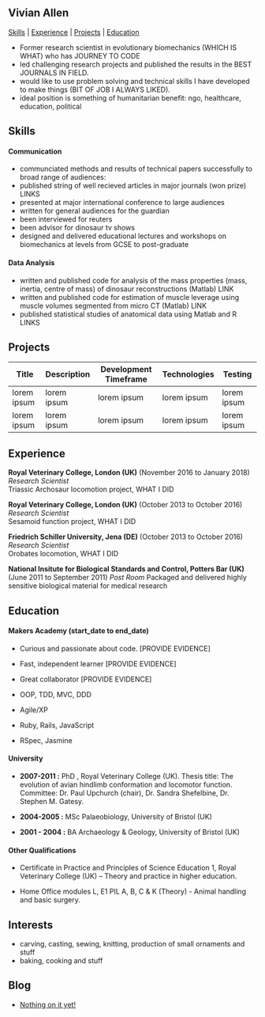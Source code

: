 ## Vivian Allen

[Skills](#skills) | [Experience](#experience) | [Projects](#projects) | [Education](#education)

- Former research scientist in evolutionary biomechanics (WHICH IS WHAT) who has JOURNEY TO CODE
- led challenging research projects and published the results in the BEST JOURNALS IN FIELD.
- would like to use problem solving and technical skills I have developed to make things (BIT OF JOB I ALWAYS LIKED).
- ideal position is something of humanitarian benefit: ngo, healthcare, education, political

## Skills

#### Communication

- communciated methods and results of technical papers successfully to broad range of audiences:
 - published string of well recieved articles in major journals (won prize) LINKS
 - presented at major international conference to large audiences
 - written for general audiences for the guardian
 - been interviewed for reuters
 - been advisor for dinosaur tv shows
- designed and delivered educational lectures and workshops on biomechanics at levels from GCSE to post-graduate

#### Data Analysis

- written and published code for analysis of the mass properties (mass, inertia, centre of mass) of dinosaur reconstructions (Matlab) LINK
- written and published code for estimation of muscle leverage using muscle volumes segmented from micro CT (Matlab) LINK
- published statistical studies of anatomical data using Matlab and R LINKS

## Projects
|Title | Description | Development Timeframe | Technologies | Testing |
|--|--|--|--|--|
|lorem ipsum | lorem ipsum | lorem ipsum | lorem ipsum | lorem ipsum |
| lorem ipsum | lorem ipsum | lorem ipsum | lorem ipsum | lorem ipsum |

## Experience


**Royal Veterinary College, London (UK)** (November 2016 to January 2018)  
*Research Scientist*  
Triassic Archosaur locomotion project, WHAT I DID  

**Royal Veterinary College, London (UK)** (October 2013 to October 2016)  
*Research Scientist*  
Sesamoid function project, WHAT I DID

**Friedrich Schiller University, Jena (DE)** (October 2013 to October 2016)  
*Research Scientist*  
Orobates locomotion, WHAT I DID

**National Insitute for Biological Standards and Control, Potters Bar (UK)** (June 2011 to September 2011)
*Post Room*
Packaged and delivered highly sensitive biological material for medical research



## Education

#### Makers Academy (start_date to end_date)

- Curious and passionate about code. [PROVIDE EVIDENCE]
- Fast, independent learner [PROVIDE EVIDENCE]
- Great collaborator [PROVIDE EVIDENCE]

- OOP, TDD, MVC, DDD
- Agile/XP
- Ruby, Rails, JavaScript
- RSpec, Jasmine

#### University

- **2007-2011 :** PhD , Royal Veterinary College (UK). Thesis title: The evolution of avian hindlimb conformation and locomotor function. <br/>Committee: Dr. Paul Upchurch (chair), Dr. Sandra Shefelbine, Dr. Stephen M. Gatesy.

- **2004-2005 :** MSc Palaeobiology, University of Bristol (UK)

- **2001 - 2004 :** BA Archaeology & Geology, University of Bristol (UK)


#### Other Qualifications

- Certificate in Practice and Principles of Science Education 1, Royal Veterinary College (UK) – Theory and practice in higher education.

- Home Office modules L, E1 PIL A, B, C & K (Theory) - Animal handling and basic surgery.

## Interests

- carving, casting, sewing, knitting, production of small ornaments and stuff
- baking, cooking and stuff

## Blog

- [Nothing on it yet!](https://medium.com/@mrvivianallen_33899)
